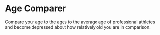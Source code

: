 Age Comparer
===========

Compare your age to the ages to the average age of professional athletes and become depressed about how relatively old you are in comparison.
